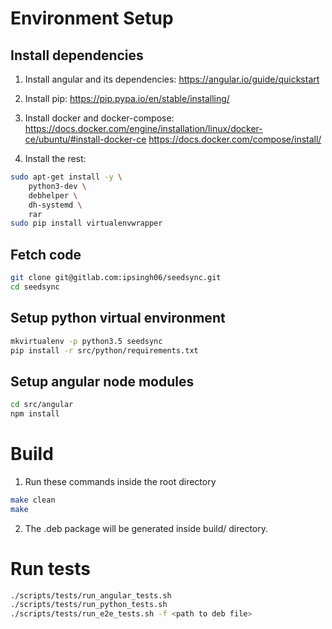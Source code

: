 # Environment Setup

## Install dependencies
1. Install angular and its dependencies:
https://angular.io/guide/quickstart

2. Install pip:
https://pip.pypa.io/en/stable/installing/

3. Install docker and docker-compose:
https://docs.docker.com/engine/installation/linux/docker-ce/ubuntu/#install-docker-ce
https://docs.docker.com/compose/install/

4. Install the rest:
```bash
sudo apt-get install -y \
    python3-dev \
    debhelper \
    dh-systemd \
    rar
sudo pip install virtualenvwrapper
```

## Fetch code
```bash
git clone git@gitlab.com:ipsingh06/seedsync.git
cd seedsync
```

## Setup python virtual environment
```bash
mkvirtualenv -p python3.5 seedsync
pip install -r src/python/requirements.txt
```

## Setup angular node modules
```bash
cd src/angular
npm install
```

# Build

1. Run these commands inside the root directory
```bash
make clean
make
```

2. The .deb package will be generated inside build/ directory.


# Run tests
```bash
./scripts/tests/run_angular_tests.sh
./scripts/tests/run_python_tests.sh
./scripts/tests/run_e2e_tests.sh -f <path to deb file>
```
